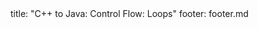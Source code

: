 <frontmatter>
title: "C++ to Java: Control Flow: Loops"
footer: footer.md
</frontmatter>

<include src="navbar.md" boilerplate />

<include src="unit-inPage-asFlat.md" boilerplate />